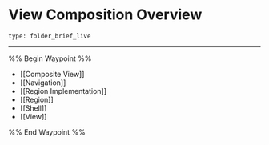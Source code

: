 # View Composition Overview
 
```ccard
type: folder_brief_live
```
 
---

%% Begin Waypoint %%
- [[Composite View]]
- [[Navigation]]
- [[Region Implementation]]
- [[Region]]
- [[Shell]]
- [[View]]

%% End Waypoint %%